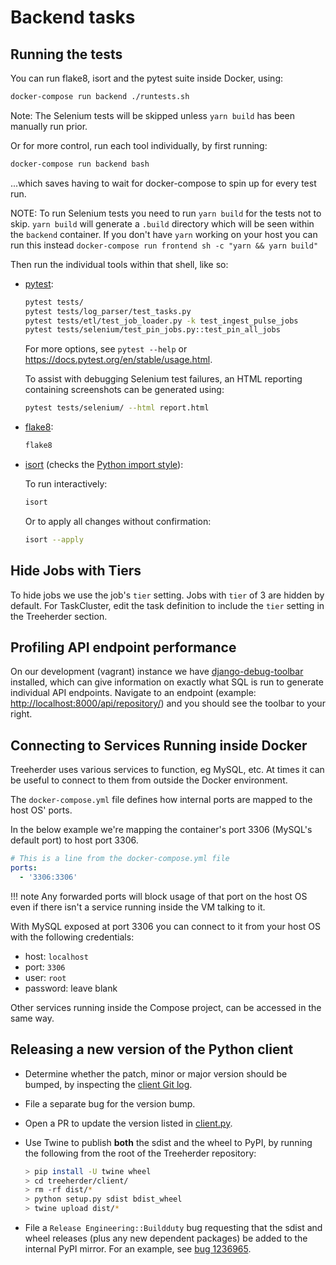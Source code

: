 # Backend tasks

## Running the tests

You can run flake8, isort and the pytest suite inside Docker, using:

```bash
docker-compose run backend ./runtests.sh
```

Note: The Selenium tests will be skipped unless `yarn build` has been manually run prior.

Or for more control, run each tool individually, by first running:

```bash
docker-compose run backend bash
```

...which saves having to wait for docker-compose to spin up for every test run.

NOTE: To run Selenium tests you need to run `yarn build` for the tests not to skip.
`yarn build` will generate a `.build` directory which will be seen within the `backend` container.
If you don't have `yarn` working on your host you can run this instead `docker-compose run frontend sh -c "yarn && yarn build"`

Then run the individual tools within that shell, like so:

- [pytest](https://docs.pytest.org/en/stable/):

  ```bash
  pytest tests/
  pytest tests/log_parser/test_tasks.py
  pytest tests/etl/test_job_loader.py -k test_ingest_pulse_jobs
  pytest tests/selenium/test_pin_jobs.py::test_pin_all_jobs
  ```

  For more options, see `pytest --help` or <https://docs.pytest.org/en/stable/usage.html>.

  To assist with debugging Selenium test failures, an HTML reporting containing screenshots
  can be generated using:

  ```bash
  pytest tests/selenium/ --html report.html
  ```

- [flake8](https://flake8.readthedocs.io/):

  ```bash
  flake8
  ```

- [isort](https://github.com/timothycrosley/isort) (checks the [Python import style](code_style.md#python-imports)):

  To run interactively:

  ```bash
  isort
  ```

  Or to apply all changes without confirmation:

  ```bash
  isort --apply
  ```

## Hide Jobs with Tiers

To hide jobs we use the job's `tier` setting. Jobs with `tier` of 3 are
hidden by default. For TaskCluster, edit the task definition to include the
`tier` setting in the Treeherder section.

## Profiling API endpoint performance

On our development (vagrant) instance we have [django-debug-toolbar] installed, which can
give information on exactly what SQL is run to generate individual API endpoints. Navigate
to an endpoint (example: <http://localhost:8000/api/repository/>) and you should see the
toolbar to your right.

[django-debug-toolbar]: https://django-debug-toolbar.readthedocs.io

## Connecting to Services Running inside Docker

Treeherder uses various services to function, eg MySQL, etc.
At times it can be useful to connect to them from outside the Docker environment.

The `docker-compose.yml` file defines how internal ports are mapped to the host OS' ports.

In the below example we're mapping the container's port 3306 (MySQL's default port) to host port 3306.

```yaml
# This is a line from the docker-compose.yml file
ports:
  - '3306:3306'
```

<!-- prettier-ignore -->
!!! note
    Any forwarded ports will block usage of that port on the host OS even if there isn't a service running inside the VM talking to it.

With MySQL exposed at port 3306 you can connect to it from your host OS with the following credentials:

- host: `localhost`
- port: `3306`
- user: `root`
- password: leave blank

Other services running inside the Compose project, can be accessed in the same way.

## Releasing a new version of the Python client

- Determine whether the patch, minor or major version should be bumped, by
  inspecting the [client Git log].
- File a separate bug for the version bump.
- Open a PR to update the version listed in [client.py].
- Use Twine to publish **both** the sdist and the wheel to PyPI, by running
  the following from the root of the Treeherder repository:

  ```bash
  > pip install -U twine wheel
  > cd treeherder/client/
  > rm -rf dist/*
  > python setup.py sdist bdist_wheel
  > twine upload dist/*
  ```

- File a `Release Engineering::Buildduty` bug requesting that the sdist
  and wheel releases (plus any new dependent packages) be added to the
  internal PyPI mirror. For an example, see [bug 1236965].

[client git log]: https://github.com/mozilla/treeherder/commits/master/treeherder/client
[client.py]: https://github.com/mozilla/treeherder/blob/master/treeherder/client/thclient/client.py
[bug 1236965]: https://bugzilla.mozilla.org/show_bug.cgi?id=1236965
